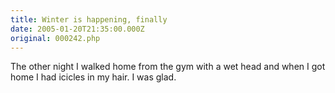```yaml
---
title: Winter is happening, finally
date: 2005-01-20T21:35:00.000Z
original: 000242.php
---
```


The other night I walked home from the gym with a wet head and when I got home I had icicles in my hair. I was glad.
